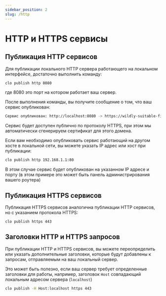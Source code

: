 ```yaml
---
sidebar_position: 2
slug: /http
---
```


# HTTP и HTTPS сервисы

## Публикация HTTP сервисов

Для публикации локального HTTP сервера работающего на локальном интерфейсе, достаточно выполнить команду:

```bash
clo publish http 8080
```

где 8080 это порт на котором работает ваш сервер.

После выполнения команды, вы получите сообщение о том, что ваш сервис опубликован:

```bash
Сервис опубликован: http://localhost:8080 -> https://wildly-suitable-fish.cloudpub.ru
```

Сервис будет доступен публично по протоколу HTTPS, при этом мы автоматически сгенерируем сертификат для этого домена.

Если вам необходимо опубликовать сервис работающий на другом хосте в локальной сети, вы можете указать IP адрес или хост при публикации:

```bash
clo publish http 192.168.1.1:80
```

В этом случае сервис будет опубликован на указанном IP адресе и порту (в этом примере это может быть панель администрирования вашего роутера)

## Публикация HTTPS сервисов

Публикация HTTPS сервисов аналогична публикации HTTP сервисов, но с указанием протокола HTTPS:

```bash
clo publish https 443
```

## Заголовки HTTP и HTTPS запросов

При публикации HTTP и HTTPS сервисов, вы можете переопределить или указать дополнительные заголовки, которые будут добавлены к запросам, отправляемым на ваш локальный сервер.

Это может быть полезно, если ваш сервер требует определенные заголовки для работы, например, заголовок `Host` cовпадающий локальным адресом сервера (`localhost`)

```bash
clo publish -H Host:localhost https 443
```
